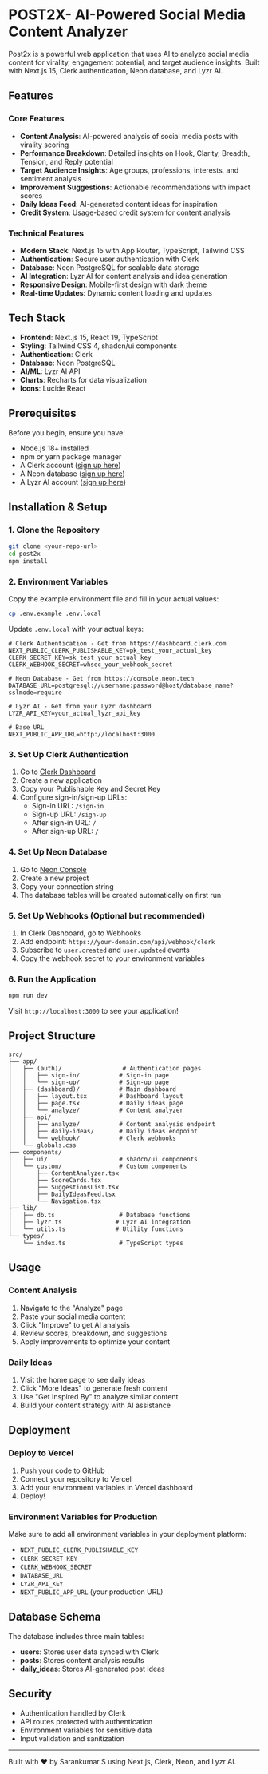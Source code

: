 #  POST2X- AI-Powered Social Media Content Analyzer

Post2x is a powerful web application that uses AI to analyze social media content for virality, engagement potential, and target audience insights. Built with Next.js 15, Clerk authentication, Neon database, and Lyzr AI.

##  Features

### Core Features
- **Content Analysis**: AI-powered analysis of social media posts with virality scoring
- **Performance Breakdown**: Detailed insights on Hook, Clarity, Breadth, Tension, and Reply potential
- **Target Audience Insights**: Age groups, professions, interests, and sentiment analysis
- **Improvement Suggestions**: Actionable recommendations with impact scores
- **Daily Ideas Feed**: AI-generated content ideas for inspiration
- **Credit System**: Usage-based credit system for content analysis

### Technical Features
- **Modern Stack**: Next.js 15 with App Router, TypeScript, Tailwind CSS
- **Authentication**: Secure user authentication with Clerk
- **Database**: Neon PostgreSQL for scalable data storage
- **AI Integration**: Lyzr AI for content analysis and idea generation
- **Responsive Design**: Mobile-first design with dark theme
- **Real-time Updates**: Dynamic content loading and updates

##  Tech Stack

- **Frontend**: Next.js 15, React 19, TypeScript
- **Styling**: Tailwind CSS 4, shadcn/ui components
- **Authentication**: Clerk
- **Database**: Neon PostgreSQL
- **AI/ML**: Lyzr AI API
- **Charts**: Recharts for data visualization
- **Icons**: Lucide React

##  Prerequisites

Before you begin, ensure you have:

- Node.js 18+ installed
- npm or yarn package manager
- A Clerk account ([sign up here](https://clerk.com))
- A Neon database ([sign up here](https://neon.tech))
- A Lyzr AI account ([sign up here](https://lyzr.ai))

## Installation & Setup

### 1. Clone the Repository

```bash
git clone <your-repo-url>
cd post2x
npm install
```

### 2. Environment Variables

Copy the example environment file and fill in your actual values:

```bash
cp .env.example .env.local
```

Update `.env.local` with your actual keys:

```env
# Clerk Authentication - Get from https://dashboard.clerk.com
NEXT_PUBLIC_CLERK_PUBLISHABLE_KEY=pk_test_your_actual_key
CLERK_SECRET_KEY=sk_test_your_actual_key
CLERK_WEBHOOK_SECRET=whsec_your_webhook_secret

# Neon Database - Get from https://console.neon.tech
DATABASE_URL=postgresql://username:password@host/database_name?sslmode=require

# Lyzr AI - Get from your Lyzr dashboard
LYZR_API_KEY=your_actual_lyzr_api_key

# Base URL
NEXT_PUBLIC_APP_URL=http://localhost:3000
```

### 3. Set Up Clerk Authentication

1. Go to [Clerk Dashboard](https://dashboard.clerk.com)
2. Create a new application
3. Copy your Publishable Key and Secret Key
4. Configure sign-in/sign-up URLs:
   - Sign-in URL: `/sign-in`
   - Sign-up URL: `/sign-up`
   - After sign-in URL: `/`
   - After sign-up URL: `/`

### 4. Set Up Neon Database

1. Go to [Neon Console](https://console.neon.tech)
2. Create a new project
3. Copy your connection string
4. The database tables will be created automatically on first run

### 5. Set Up Webhooks (Optional but recommended)

1. In Clerk Dashboard, go to Webhooks
2. Add endpoint: `https://your-domain.com/api/webhook/clerk`
3. Subscribe to `user.created` and `user.updated` events
4. Copy the webhook secret to your environment variables

### 6. Run the Application

```bash
npm run dev
```

Visit `http://localhost:3000` to see your application!

##  Project Structure

```
src/
├── app/
│   ├── (auth)/                 # Authentication pages
│   │   ├── sign-in/           # Sign-in page
│   │   └── sign-up/           # Sign-up page
│   ├── (dashboard)/           # Main dashboard
│   │   ├── layout.tsx         # Dashboard layout
│   │   ├── page.tsx           # Daily ideas page
│   │   └── analyze/           # Content analyzer
│   ├── api/
│   │   ├── analyze/           # Content analysis endpoint
│   │   ├── daily-ideas/       # Daily ideas endpoint
│   │   └── webhook/           # Clerk webhooks
│   └── globals.css
├── components/
│   ├── ui/                    # shadcn/ui components
│   └── custom/                # Custom components
│       ├── ContentAnalyzer.tsx
│       ├── ScoreCards.tsx
│       ├── SuggestionsList.tsx
│       ├── DailyIdeasFeed.tsx
│       └── Navigation.tsx
├── lib/
│   ├── db.ts                  # Database functions
│   ├── lyzr.ts               # Lyzr AI integration
│   └── utils.ts              # Utility functions
└── types/
    └── index.ts               # TypeScript types
```

##  Usage

### Content Analysis
1. Navigate to the "Analyze" page
2. Paste your social media content
3. Click "Improve" to get AI analysis
4. Review scores, breakdown, and suggestions
5. Apply improvements to optimize your content

### Daily Ideas
1. Visit the home page to see daily ideas
2. Click "More Ideas" to generate fresh content
3. Use "Get Inspired By" to analyze similar content
4. Build your content strategy with AI assistance

##  Deployment

### Deploy to Vercel

1. Push your code to GitHub
2. Connect your repository to Vercel
3. Add your environment variables in Vercel dashboard
4. Deploy!

### Environment Variables for Production

Make sure to add all environment variables in your deployment platform:
- `NEXT_PUBLIC_CLERK_PUBLISHABLE_KEY`
- `CLERK_SECRET_KEY`
- `CLERK_WEBHOOK_SECRET`
- `DATABASE_URL`
- `LYZR_API_KEY`
- `NEXT_PUBLIC_APP_URL` (your production URL)

##  Database Schema

The database includes three main tables:
- **users**: Stores user data synced with Clerk
- **posts**: Stores content analysis results
- **daily_ideas**: Stores AI-generated post ideas

##  Security

- Authentication handled by Clerk
- API routes protected with authentication
- Environment variables for sensitive data
- Input validation and sanitization

---

Built with ❤️ by Sarankumar S  using Next.js, Clerk, Neon, and Lyzr AI.
